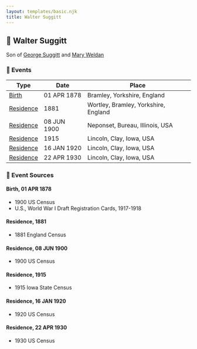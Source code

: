 ```yaml
---
layout: templates/basic.njk
title: Walter Suggitt
---
```

## 🔵 Walter Suggitt

Son of [George Suggitt](/people/4/48171276) and [Mary Weldan](/people/1/18538354)

### 📆 Events

Type | Date | Place
------ | ------ | ------
[Birth](#event-3a21ad32-f053-48cb-b035-14f331a95683) | 01 APR 1878 | Bramley, Yorkshire, England
[Residence](#event-6a1d1baa-3bdc-4b0c-81fd-27f6804632f3) | 1881 | Wortley, Bramley, Yorkshire, England
[Residence](#event-daf93d89-b759-4b97-bb96-ed7b6b20c80f) | 08 JUN 1900 | Neponset, Bureau, Illinois, USA
[Residence](#event-b56e4bfa-5bfe-4c8d-a4c1-f9243671e900) | 1915 | Lincoln, Clay, Iowa, USA
[Residence](#event-1e7888ff-971a-48b1-b3e0-73366bb8c2b2) | 16 JAN 1920 | Lincoln, Clay, Iowa, USA
[Residence](#event-0a908525-ceab-4bd3-bb43-8a1d04170a4a) | 22 APR 1930 | Lincoln, Clay, Iowa, USA

### 📰 Event Sources

#### <a id="event-3a21ad32-f053-48cb-b035-14f331a95683"></a> Birth, 01 APR 1878
* 1900 US Census
* U.S., World War I Draft Registration Cards, 1917-1918

#### <a id="event-6a1d1baa-3bdc-4b0c-81fd-27f6804632f3"></a> Residence, 1881
* 1881 England Census

#### <a id="event-daf93d89-b759-4b97-bb96-ed7b6b20c80f"></a> Residence, 08 JUN 1900
* 1900 US Census

#### <a id="event-b56e4bfa-5bfe-4c8d-a4c1-f9243671e900"></a> Residence, 1915
* 1915 Iowa State Census

#### <a id="event-1e7888ff-971a-48b1-b3e0-73366bb8c2b2"></a> Residence, 16 JAN 1920
* 1920 US Census

#### <a id="event-0a908525-ceab-4bd3-bb43-8a1d04170a4a"></a> Residence, 22 APR 1930
* 1930 US Census